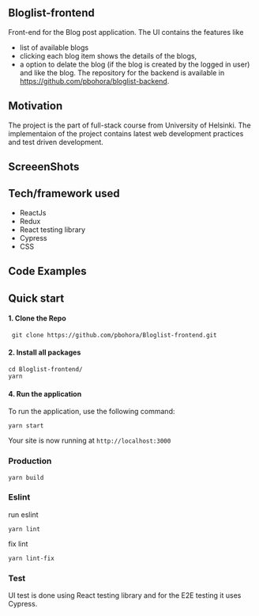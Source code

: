 ## Bloglist-frontend

Front-end for the Blog post application. The UI contains the features like

- list of available blogs
- clicking each blog item shows the details of the blogs,
- a option to delate the blog (if the blog is created by the logged in user) and like the blog.
  The repository for the backend is available in https://github.com/pbohora/bloglist-backend.

## Motivation

The project is the part of full-stack course from University of Helsinki. The implementaion of the project contains latest web development practices and test driven development.

## ScreeenShots

## Tech/framework used

- ReactJs
- Redux
- React testing library
- Cypress
- CSS

## Code Examples

## Quick start

#### 1. Clone the Repo

` git clone https://github.com/pbohora/Bloglist-frontend.git`

#### 2. Install all packages

```
cd Bloglist-frontend/
yarn
```

#### 4. Run the application

To run the application, use the following command:

```
yarn start
```

Your site is now running at `http://localhost:3000`

### Production

```
yarn build
```

### Eslint

run eslint

```
yarn lint
```

fix lint

```
yarn lint-fix
```

### Test

UI test is done using React testing library and for the E2E testing it uses Cypress.
